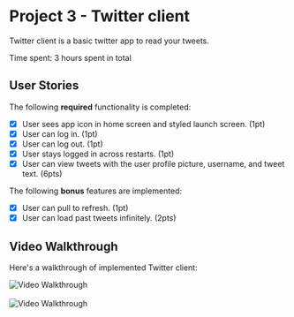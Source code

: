 # Project 3 - Twitter client

Twitter client is a basic twitter app to read your tweets.

Time spent: 3 hours spent in total

## User Stories

The following **required** functionality is completed:

- [x] User sees app icon in home screen and styled launch screen. (1pt)
- [x] User can log in. (1pt)
- [x] User can log out. (1pt)
- [x] User stays logged in across restarts. (1pt)
- [x] User can view tweets with the user profile picture, username, and tweet text. (6pts)

The following **bonus** features are implemented:

- [x] User can pull to refresh. (1pt)
- [x] User can load past tweets infinitely. (2pts)

## Video Walkthrough

Here's a walkthrough of implemented Twitter client:

<img src='https://i.imgur.com/1zdqOFH.gif' title='Video Walkthrough' width='' alt='Video Walkthrough' />
<br> </br>
<img src='https://i.imgur.com/5ZtA4j4.gif' title='Video Walkthrough' width='' alt='Video Walkthrough' />

